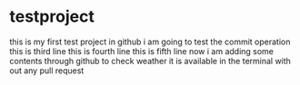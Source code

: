 # testproject
this is my first test project in github
i am going to test the commit operation
this is third line
this is fourth line 
this is fifth line
now i am adding some contents through github
to check weather it is available in the terminal with out any pull request
